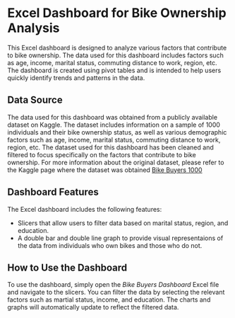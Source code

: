 # Excel Dashboard for Bike Ownership Analysis

This Excel dashboard is designed to analyze various factors that contribute to bike ownership. The data used for this dashboard includes factors such as age, income, marital status, commuting distance to work, region, etc. The dashboard is created using pivot tables and is intended to help users quickly identify trends and patterns in the data.

## Data Source

The data used for this dashboard was obtained from a publicly available dataset on Kaggle. The dataset includes information on a sample of 1000 individuals and their bike ownership status, as well as various demographic factors such as age, income, marital status, commuting distance to work, region, etc. The dataset used for this dashboard has been cleaned and filtered to focus specifically on the factors that contribute to bike ownership. For more information about the original dataset, please refer to the Kaggle page where the dataset was obtained [Bike Buyers 1000](https://www.kaggle.com/datasets/heeraldedhia/bike-buyers)


## Dashboard Features

The Excel dashboard includes the following features:

- Slicers that allow users to filter data based on marital status, region, and education.
- A double bar and double line graph to provide visual representaions of the data from individuals who own bikes and those who do not.

## How to Use the Dashboard

To use the dashboard, simply open the *Bike Buyers Dashboard* Excel file and navigate to the slicers. You can filter the data by selecting the relevant factors such as martial status, income, and education. The charts and graphs will automatically update to reflect the filtered data.
